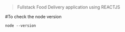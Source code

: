 >Fullstack Food Delivery application using REACTJS


#To check the node version

```
node --version
```